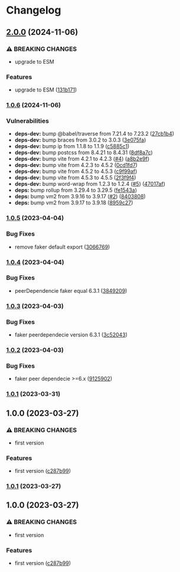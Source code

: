 # Changelog

## [2.0.0](https://github.com/DevoInc/holo/compare/1.0.6...2.0.0) (2024-11-06)

### ⚠ BREAKING CHANGES

* upgrade to ESM

### Features

* upgrade to ESM ([131b171](https://github.com/DevoInc/holo/commit/131b171a4ab04a1cceb683840d47f086476209f4))

### [1.0.6](https://github.com/DevoInc/holo/compare/1.0.5...1.0.6) (2024-11-06)


### Vulnerabilities

* **deps-dev:** bump @babel/traverse from 7.21.4 to 7.23.2 ([27cb1b4](https://github.com/DevoInc/holo/commit/27cb1b4dedf8d18012e5dab9e562995d19c89ae6))
* **deps-dev:** bump braces from 3.0.2 to 3.0.3 ([3e075fa](https://github.com/DevoInc/holo/commit/3e075fac0ca6e32e533a2d40566f304d7aac2dd4))
* **deps-dev:** bump ip from 1.1.8 to 1.1.9 ([c5885c1](https://github.com/DevoInc/holo/commit/c5885c19c66ca2fabccc010d1ee9016cd4385c08))
* **deps-dev:** bump postcss from 8.4.21 to 8.4.31 ([8df8a7c](https://github.com/DevoInc/holo/commit/8df8a7c0a0c40a513470e6fa25bab24cdae14934))
* **deps-dev:** bump vite from 4.2.1 to 4.2.3 ([#4](https://github.com/DevoInc/holo/issues/4)) ([a8b2e9f](https://github.com/DevoInc/holo/commit/a8b2e9fea2036ac9ace72293ba731bba8aaf3169))
* **deps-dev:** bump vite from 4.2.3 to 4.5.2 ([0cd1fd7](https://github.com/DevoInc/holo/commit/0cd1fd719b8c7a0b311dc724d7d0ccdd9052ed19))
* **deps-dev:** bump vite from 4.5.2 to 4.5.3 ([c9f99af](https://github.com/DevoInc/holo/commit/c9f99af835f777d8890026a77e73d8f9e1d514df))
* **deps-dev:** bump vite from 4.5.3 to 4.5.5 ([2f3f9f4](https://github.com/DevoInc/holo/commit/2f3f9f4e3e4a6cf43f9d8b8a9db4ab3ccaee744e))
* **deps-dev:** bump word-wrap from 1.2.3 to 1.2.4 ([#5](https://github.com/DevoInc/holo/issues/5)) ([47017af](https://github.com/DevoInc/holo/commit/47017af77e1847b2ae72328d75ba21639904af56))
* **deps:** bump rollup from 3.29.4 to 3.29.5 ([fe1543a](https://github.com/DevoInc/holo/commit/fe1543a03b5ee0687a6749115bce105c4c626e9c))
* **deps:** bump vm2 from 3.9.16 to 3.9.17 ([#2](https://github.com/DevoInc/holo/issues/2)) ([8403808](https://github.com/DevoInc/holo/commit/84038081b9d5996c961f6516f9ace000c21c7eb1))
* **deps:** bump vm2 from 3.9.17 to 3.9.18 ([8959c27](https://github.com/DevoInc/holo/commit/8959c270fafbd9d98f8bc4fc00549f80879bfc63))

### [1.0.5](https://github.com/DevoInc/holo/compare/1.0.4...1.0.5) (2023-04-04)


### Bug Fixes

* remove faker default export ([3066769](https://github.com/DevoInc/holo/commit/306676961f5349edd35437cbedfaee1c994ad1a6))

### [1.0.4](https://github.com/DevoInc/holo/compare/1.0.3...1.0.4) (2023-04-04)


### Bug Fixes

* peerDependencie faker  equal 6.3.1 ([3849209](https://github.com/DevoInc/holo/commit/3849209505b9684865b5795e0c60e9c48cbe791d))

### [1.0.3](https://github.com/DevoInc/holo/compare/1.0.2...1.0.3) (2023-04-03)


### Bug Fixes

* faker peerdependecie version 6.3.1 ([3c52043](https://github.com/DevoInc/holo/commit/3c520438f9da52a84c6a0c9c0e0afa727944c22f))

### [1.0.2](https://github.com/DevoInc/holo/compare/1.0.1...1.0.2) (2023-04-03)


### Bug Fixes

* faker peer dependecie >=6.x ([9125902](https://github.com/DevoInc/holo/commit/9125902404f0532205ff630148611db8cd948dbb))

### [1.0.1](https://github.com/DevoInc/holo/compare/1.0.0...1.0.1) (2023-03-31)

## 1.0.0 (2023-03-27)


### ⚠ BREAKING CHANGES

* first version

### Features

* first version ([c287b99](https://github.com/DevoInc/holo/commit/c287b99a538a5579ce953c6a3a3bfa0f4705a976))

### [1.0.1](https://github.com/DevoInc/holo/compare/1.0.0...1.0.1) (2023-03-27)

## 1.0.0 (2023-03-27)


### ⚠ BREAKING CHANGES

* first version

### Features

* first version ([c287b99](https://github.com/DevoInc/holo/commit/c287b99a538a5579ce953c6a3a3bfa0f4705a976))
